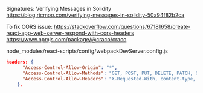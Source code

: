 Signatures: Verifying Messages in Solidity
https://blog.ricmoo.com/verifying-messages-in-solidity-50a94f82b2ca

To fix CORS issue:
https://stackoverflow.com/questions/67181658/create-react-app-web-server-respond-with-cors-headers
https://www.npmjs.com/package/@craco/craco

node_modules/react-scripts/config/webpackDevServer.config.js
```json
headers: {
      "Access-Control-Allow-Origin": "*",
      "Access-Control-Allow-Methods": "GET, POST, PUT, DELETE, PATCH, OPTIONS",
      "Access-Control-Allow-Headers": "X-Requested-With, content-type, Authorization"
    },
```